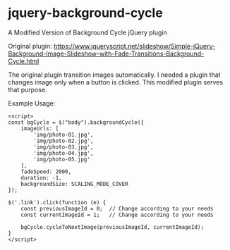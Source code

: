 # jquery-background-cycle

A Modified Version of Background Cycle jQuery plugin

Original plugin: https://www.jqueryscript.net/slideshow/Simple-jQuery-Background-Image-Slideshow-with-Fade-Transitions-Background-Cycle.html

The original plugin transition images automatically. I needed a plugin that changes image only when a button is clicked. This modified plugin serves that purpose.

Example Usage:

```
<script>
const bgCycle = $("body").backgroundCycle({
    imageUrls: [
        'img/photo-01.jpg',
        'img/photo-02.jpg',
        'img/photo-03.jpg',
        'img/photo-04.jpg',
        'img/photo-05.jpg'
    ],
    fadeSpeed: 2000,
    duration: -1,
    backgroundSize: SCALING_MODE_COVER
});

$('.link').click(function (e) {
    const previousImageId = 0;  // Change according to your needs
    const currentImageId = 1;   // Change according to your needs

    bgCycle.cycleToNextImage(previousImageId, currentImageId);
}
</script>
```
